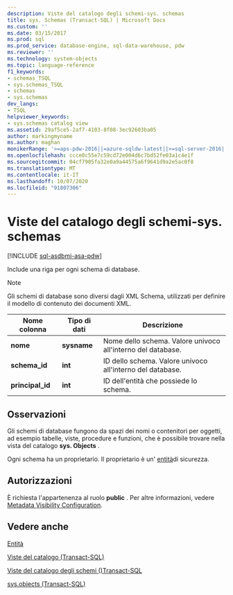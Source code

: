 ```yaml
---
description: Viste del catalogo degli schemi-sys. schemas
title: sys. Schemas (Transact-SQL) | Microsoft Docs
ms.custom: ''
ms.date: 03/15/2017
ms.prod: sql
ms.prod_service: database-engine, sql-data-warehouse, pdw
ms.reviewer: ''
ms.technology: system-objects
ms.topic: language-reference
f1_keywords:
- schemas_TSQL
- sys.schemas_TSQL
- schemas
- sys.schemas
dev_langs:
- TSQL
helpviewer_keywords:
- sys.schemas catalog view
ms.assetid: 29af5ce5-2af7-4103-8f08-3ec92603ba05
author: markingmyname
ms.author: maghan
monikerRange: '>=aps-pdw-2016||=azure-sqldw-latest||>=sql-server-2016||=sqlallproducts-allversions||>=sql-server-linux-2017||=azuresqldb-mi-current'
ms.openlocfilehash: ccce0c55e7c59cd72e004d6c7bd52fe03a1c4e1f
ms.sourcegitcommit: 04cf7905fa32e0a9a44575a6f9641d9a2e5ac0f8
ms.translationtype: MT
ms.contentlocale: it-IT
ms.lasthandoff: 10/07/2020
ms.locfileid: "91807306"
---
```

# <a name="schemas-catalog-views---sysschemas"></a>Viste del catalogo degli schemi-sys. schemas
[!INCLUDE [sql-asdbmi-asa-pdw](../../includes/applies-to-version/sql-asdbmi-asa-pdw.md)]

  Include una riga per ogni schema di database.  
  
> [!NOTE]  
>  Gli schemi di database sono diversi dagli XML Schema, utilizzati per definire il modello di contenuto dei documenti XML.  
  
|Nome colonna|Tipo di dati|Descrizione|  
|-----------------|---------------|-----------------|  
|**nome**|**sysname**|Nome dello schema. Valore univoco all'interno del database.|  
|**schema_id**|**int**|ID dello schema. Valore univoco all'interno del database.|  
|**principal_id**|**int**|ID dell'entità che possiede lo schema.|  
  
## <a name="remarks"></a>Osservazioni  
Gli schemi di database fungono da spazi dei nomi o contenitori per oggetti, ad esempio tabelle, viste, procedure e funzioni, che è possibile trovare nella vista del catalogo **sys. Objects** .  

Ogni schema ha un proprietario. Il proprietario è un' [entità](../../relational-databases/security/authentication-access/principals-database-engine.md)di sicurezza.
  
## <a name="permissions"></a>Autorizzazioni  
 È richiesta l'appartenenza al ruolo **public** . Per altre informazioni, vedere [Metadata Visibility Configuration](../../relational-databases/security/metadata-visibility-configuration.md).  
  
## <a name="see-also"></a>Vedere anche  
[Entità](../../relational-databases/security/authentication-access/principals-database-engine.md)

[Viste del catalogo &#40;Transact-SQL&#41;](../../relational-databases/system-catalog-views/catalog-views-transact-sql.md)   

[Viste del catalogo degli schemi &#40;&#41;Transact-SQL ](./catalog-views-transact-sql.md)   

[sys.objects &#40;Transact-SQL&#41;](../../relational-databases/system-catalog-views/sys-objects-transact-sql.md)  
  
